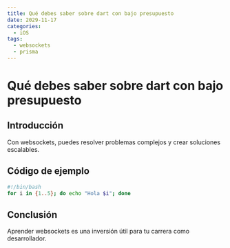 ```yaml
---
title: Qué debes saber sobre dart con bajo presupuesto
date: 2029-11-17
categories:
  - iOS
tags:
  - websockets
  - prisma
---
```


# Qué debes saber sobre dart con bajo presupuesto

## Introducción

Con websockets, puedes resolver problemas complejos y crear soluciones escalables.

## Código de ejemplo

```bash
#!/bin/bash
for i in {1..5}; do echo "Hola $i"; done
```

## Conclusión

Aprender websockets es una inversión útil para tu carrera como desarrollador.